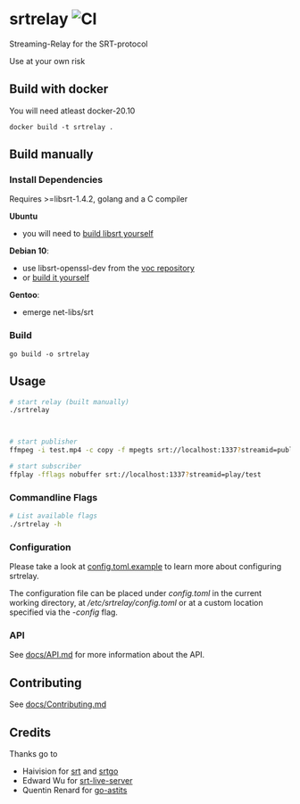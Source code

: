 # srtrelay ![CI](https://github.com/voc/srtrelay/workflows/CI/badge.svg)
Streaming-Relay for the SRT-protocol

Use at your own risk

## Build with docker
You will need atleast docker-20.10

```
docker build -t srtrelay .
```

## Build manually
### Install Dependencies
Requires >=libsrt-1.4.2, golang and a C compiler

**Ubuntu**
  - you will need to [build libsrt yourself](https://github.com/Haivision/srt#build-on-linux)

**Debian 10**:
  - use libsrt-openssl-dev from the [voc repository](https://c3voc.de/wiki/projects:vocbian)
  - or [build it yourself](https://github.com/Haivision/srt#build-on-linux)

**Gentoo**:
  - emerge net-libs/srt

### Build
```
go build -o srtrelay
```

## Usage
```bash
# start relay (built manually)
./srtrelay



# start publisher
ffmpeg -i test.mp4 -c copy -f mpegts srt://localhost:1337?streamid=publish/test

# start subscriber
ffplay -fflags nobuffer srt://localhost:1337?streamid=play/test
```

### Commandline Flags
```bash
# List available flags
./srtrelay -h
```

### Configuration
Please take a look at [config.toml.example](config.toml.example) to learn more about configuring srtrelay.

The configuration file can be placed under *config.toml* in the current working directory, at */etc/srtrelay/config.toml* or at a custom location specified via the *-config* flag.

### API
See [docs/API.md](docs/API.md) for more information about the API.

## Contributing
See [docs/Contributing.md](docs/Contributing.md)

## Credits
Thanks go to
  - Haivision for [srt](https://github.com/Haivision/srt) and [srtgo](https://github.com/Haivision/srtgo)
  - Edward Wu for [srt-live-server](https://github.com/Edward-Wu/srt-live-server)
  - Quentin Renard for [go-astits](https://github.com/asticode/go-astits)
